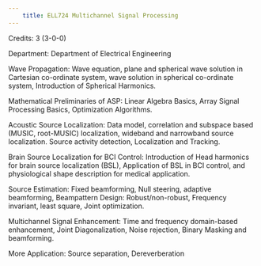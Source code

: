 ```yaml
---
    title: ELL724 Multichannel Signal Processing
---
```

Credits: 3 (3-0-0)

Department: Department of Electrical Engineering

Wave Propagation: Wave equation, plane and spherical wave solution in Cartesian co-ordinate system, wave solution in spherical co-ordinate system, Introduction of Spherical Harmonics.

Mathematical Preliminaries of ASP: Linear Algebra Basics, Array Signal Processing Basics, Optimization Algorithms.

Acoustic Source Localization: Data model, correlation and subspace based (MUSIC, root-MUSIC) localization, wideband and narrowband source localization. Source activity detection, Localization and Tracking.

Brain Source Localization for BCI Control: Introduction of Head harmonics for brain source localization (BSL), Application of BSL in BCI control, and physiological shape description for medical application.

Source Estimation: Fixed beamforming, Null steering, adaptive beamforming, Beampattern Design: Robust/non-robust, Frequency invariant, least square, Joint optimization.

Multichannel Signal Enhancement: Time and frequency domain-based enhancement, Joint Diagonalization, Noise rejection, Binary Masking and beamforming.

More Application: Source separation, Dereverberation